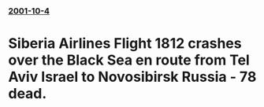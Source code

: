 ### [2001-10-4](/news/2001/10/4/index.md)

#  Siberia Airlines Flight 1812 crashes over the Black Sea en route from Tel Aviv Israel to Novosibirsk Russia - 78 dead.



